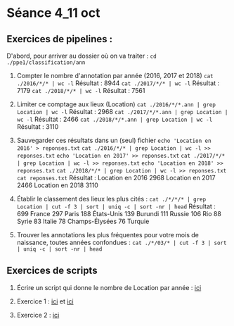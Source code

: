 # Séance 4_11 oct

## Exercices de pipelines :
D'abord, pour arriver au dossier où on va traiter :
`cd ./ppe1/classification/ann`
1. Compter le nombre d'annotation par année (2016, 2017 et 2018)
`cat ./2016/*/* | wc -l`
Résultat : 8944
`cat ./2017/*/* | wc -l`
Résultat : 7179
`cat ./2018/*/* | wc -l`
Résultat : 7561

2. Limiter ce comptage aux lieux (Location)
`cat ./2016/*/*.ann | grep Location | wc -l`
Résultat : 2968
`cat ./2017/*/*.ann | grep Location | wc -l`
Résultat : 2466
`cat ./2018/*/*.ann | grep Location | wc -l`
Résultat : 3110

3. Sauvegarder ces résultats dans un (seul) fichier
`echo 'Location en 2016' > reponses.txt`
`cat ./2016/*/* | grep Location | wc -l >> reponses.txt`
`echo 'Location en 2017' >> reponses.txt`
`cat ./2017/*/* | grep Location | wc -l >> reponses.txt`
`echo 'Location en 2018' >> reponses.txt`
`cat ./2018/*/* | grep Location | wc -l >> reponses.txt`
`cat reponses.txt`
Résultat : Location en 2016
    2968
Location en 2017
    2466
Location en 2018
    3110 

4. Établir le classement des lieux les plus cités :
`cat ./*/*/* | grep Location | cut -f 3 | sort | uniq -c | sort -nr | head`
Résultat : 699 France
 297 Paris
 188 États-Unis
 139 Burundi
 111 Russie
 106 Rio
  88 Syrie
  83 Italie
  78 Champs-Élysées
  76 Turquie

5. Trouver les annotations les plus fréquentes pour votre mois de naissance, toutes années confondues :
`cat ./*/03/* | cut -f 3 | sort | uniq -c | sort -nr | head`

## Exercices de scripts
1. Écrire un script qui donne le nombre de Location par année : [ici](/Exercices/semaine4.sh)

2. Exercice 1 : [ici](/Exercices/semaine4-5/semaine4_exo1.sh) et [ici](/Exercices/semaine4-5/semaine4_exo1_2.sh)

3. Exercice 2 : [ici](/Exercices/semaine4-5/semaine4_exo2.sh)